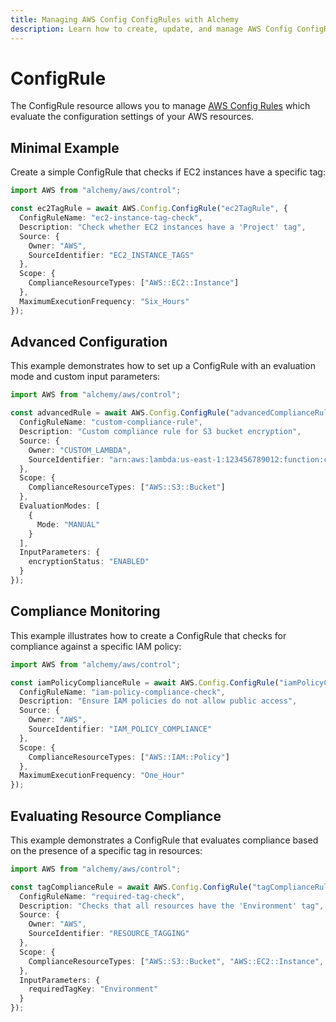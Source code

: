 ```yaml
---
title: Managing AWS Config ConfigRules with Alchemy
description: Learn how to create, update, and manage AWS Config ConfigRules using Alchemy Cloud Control.
---
```


# ConfigRule

The ConfigRule resource allows you to manage [AWS Config Rules](https://docs.aws.amazon.com/config/latest/userguide/) which evaluate the configuration settings of your AWS resources.

## Minimal Example

Create a simple ConfigRule that checks if EC2 instances have a specific tag:

```ts
import AWS from "alchemy/aws/control";

const ec2TagRule = await AWS.Config.ConfigRule("ec2TagRule", {
  ConfigRuleName: "ec2-instance-tag-check",
  Description: "Check whether EC2 instances have a 'Project' tag",
  Source: {
    Owner: "AWS",
    SourceIdentifier: "EC2_INSTANCE_TAGS"
  },
  Scope: {
    ComplianceResourceTypes: ["AWS::EC2::Instance"]
  },
  MaximumExecutionFrequency: "Six_Hours"
});
```

## Advanced Configuration

This example demonstrates how to set up a ConfigRule with an evaluation mode and custom input parameters:

```ts
import AWS from "alchemy/aws/control";

const advancedRule = await AWS.Config.ConfigRule("advancedComplianceRule", {
  ConfigRuleName: "custom-compliance-rule",
  Description: "Custom compliance rule for S3 bucket encryption",
  Source: {
    Owner: "CUSTOM_LAMBDA",
    SourceIdentifier: "arn:aws:lambda:us-east-1:123456789012:function:customComplianceChecker"
  },
  Scope: {
    ComplianceResourceTypes: ["AWS::S3::Bucket"]
  },
  EvaluationModes: [
    {
      Mode: "MANUAL"
    }
  ],
  InputParameters: {
    encryptionStatus: "ENABLED"
  }
});
```

## Compliance Monitoring

This example illustrates how to create a ConfigRule that checks for compliance against a specific IAM policy:

```ts
import AWS from "alchemy/aws/control";

const iamPolicyComplianceRule = await AWS.Config.ConfigRule("iamPolicyComplianceRule", {
  ConfigRuleName: "iam-policy-compliance-check",
  Description: "Ensure IAM policies do not allow public access",
  Source: {
    Owner: "AWS",
    SourceIdentifier: "IAM_POLICY_COMPLIANCE"
  },
  Scope: {
    ComplianceResourceTypes: ["AWS::IAM::Policy"]
  },
  MaximumExecutionFrequency: "One_Hour"
});
```

## Evaluating Resource Compliance

This example demonstrates a ConfigRule that evaluates compliance based on the presence of a specific tag in resources:

```ts
import AWS from "alchemy/aws/control";

const tagComplianceRule = await AWS.Config.ConfigRule("tagComplianceRule", {
  ConfigRuleName: "required-tag-check",
  Description: "Checks that all resources have the 'Environment' tag",
  Source: {
    Owner: "AWS",
    SourceIdentifier: "RESOURCE_TAGGING"
  },
  Scope: {
    ComplianceResourceTypes: ["AWS::S3::Bucket", "AWS::EC2::Instance", "AWS::IAM::Role"]
  },
  InputParameters: {
    requiredTagKey: "Environment"
  }
});
```